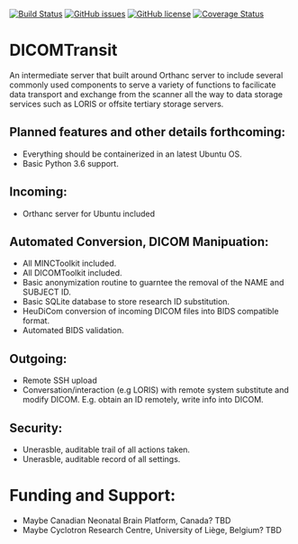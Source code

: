 [![Build Status](https://travis-ci.com/CNBP/DICOMTransit.svg?branch=InitialMerge)](https://travis-ci.com/CNBP/DICOMTransit) [![GitHub issues](https://img.shields.io/github/issues/CNBP/DICOMTransit.svg)](https://github.com/CNBP/DICOMTransit/issues) [![GitHub license](https://img.shields.io/github/license/CNBP/DICOMTransit.svg)](https://github.com/CNBP/DICOMTransit/blob/master/LICENSE) [![Coverage Status](https://coveralls.io/repos/github/CNBP/DICOMTransit/badge.svg?branch=master)](https://coveralls.io/github/CNBP/DICOMTransit?branch=master)

# DICOMTransit
An intermediate server that built around Orthanc server to include several commonly used components to serve a variety of functions to facilicate data transport and exchange from the scanner all the way to data storage services such as LORIS or offsite tertiary storage servers. 

## Planned features and other details forthcoming:
- Everything should be containerized in an latest Ubuntu OS.
- Basic Python 3.6 support.

## Incoming:
- Orthanc server for Ubuntu included

## Automated Conversion, DICOM Manipuation:
- All MINCToolkit included.
- All DICOMToolkit included. 
- Basic anonymization routine to guarntee the removal of the NAME and SUBJECT ID.
- Basic SQLite database to store research ID substitution. 
- HeuDiCom conversion of incoming DICOM files into BIDS compatible format.
- Automated BIDS validation. 

## Outgoing:
- Remote SSH upload
- Conversation/interaction (e.g LORIS) with remote system substitute and modify DICOM. E.g. obtain an ID remotely, write info into DICOM. 

## Security:
- Unerasble, auditable trail of all actions taken.
- Unerasble, auditable record of all settings.

# Funding and Support:
* Maybe Canadian Neonatal Brain Platform, Canada? TBD
* Maybe Cyclotron Research Centre,  University of Liège, Belgium? TBD
